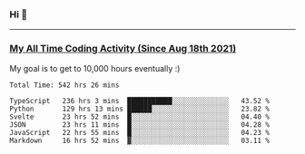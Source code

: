 ### Hi 🙂

---

### <a href="https://wakatime.com/@Eroxl">My All Time Coding Activity (Since Aug 18th 2021)</a>
My goal is to get to 10,000 hours eventually :)
<!--START_SECTION:waka-->

```text
Total Time: 542 hrs 26 mins

TypeScript   236 hrs 3 mins  ███████████░░░░░░░░░░░░░░   43.52 %
Python       129 hrs 13 mins ██████░░░░░░░░░░░░░░░░░░░   23.82 %
Svelte       23 hrs 52 mins  █░░░░░░░░░░░░░░░░░░░░░░░░   04.40 %
JSON         23 hrs 11 mins  █░░░░░░░░░░░░░░░░░░░░░░░░   04.28 %
JavaScript   22 hrs 55 mins  █░░░░░░░░░░░░░░░░░░░░░░░░   04.23 %
Markdown     16 hrs 52 mins  ▓░░░░░░░░░░░░░░░░░░░░░░░░   03.11 %
```

<!--END_SECTION:waka-->
